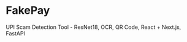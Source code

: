  # FakePay
 
UPI Scam Detection Tool - ResNet18, OCR, QR Code, React + Next.js, FastAPI 
   
  
  
    
  
 
    
    
 
    

   
 
 
 
 
 
